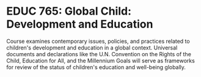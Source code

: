 # EDUC 765: Global Child: Development and Education

Course examines contemporary issues, policies, and practices related to children's development and education in a global context. Universal documents and declarations like the U.N. Convention on the Rights of the Child, Education for All, and the Millennium Goals will serve as frameworks for review of the status of children's education and well-being globally.
